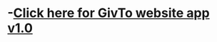 # -[Click here for GivTo website app v1.0 ](https://5e8a6df72b46a48f29afb63d--pedantic-albattani-fc2f51.netlify.com/myaccount)

